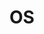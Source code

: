 ---
layout: post-list
title: OS
sidebar_sort_order: 3
is_sub_menu: true

main_category: Study
category: OS
sort_by: oldest

permalink: /study/os
---